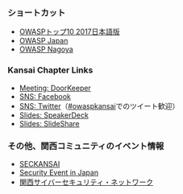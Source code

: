 ### ショートカット
* [OWASPトップ10 2017日本語版](https://github.com/OWASP/Top10/raw/master/2017/ja/OWASP%20Top%2010-2017(ja).pdf)
* [OWASP Japan](https://owasp.org/www-chapter-japan/)  
* [OWASP Nagoya](https://owasp.org/www-chapter-nagoya/)  


### Kansai Chapter Links
* [Meeting: DoorKeeper](https://owasp-kansai.doorkeeper.jp/)  
* [SNS: Facebook](https://www.facebook.com/groups/owaspkansai/)  
* [SNS: Twitter](https://twitter.com/OWASP_Kansai)（[#owaspkansai](https://twitter.com/hashtag/owaspkansai)でのツイート歓迎）  
* [Slides: SpeakerDeck](https://speakerdeck.com/owaspkansai)  
* [Slides: SlideShare](https://www.slideshare.net/OwaspKansai)  


### その他、関西コミュニティのイベント情報  
* [SECKANSAI](https://www.seckansai.com/)  
* [Security Event in Japan](http://its-workshop.techtalk.jp/)  
* [関西サイバーセキュリティ・ネットワーク](http://www.kansai.meti.go.jp/2-7it/k-cybersecurity-network/20181017k-cybersecurity-network-top.html)  
